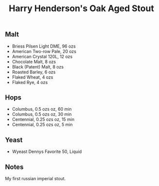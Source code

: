 ﻿---
layout: post
title: Harry Henderson's Oak Aged Stout
tags: [ beer ]
---
## Malt
-  Briess Pilsen Light DME, 96 ozs
-  American Two-row Pale, 20 ozs
-  American Crystal 120L, 12 ozs
-  Chocolate Malt, 8 ozs
-  Black (Patent) Malt, 8 ozs
-  Roasted Barley, 6 ozs
-  Flaked Wheat, 4 ozs
-  Flaked Rye, 4 ozs
## Hops
-  Columbus, 0.5 ozs oz, 60 min
-  Columbus, 0.5 ozs oz, 30 min
-  Centennial, 0.25 ozs oz, 15 min
-  Centennial, 0.25 ozs oz, 5 min
## Yeast
-  Wyeast Dennys Favorite 50, Liquid
## Notes
My first russian imperial stout.
